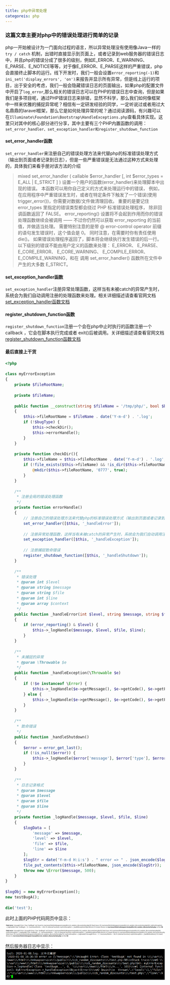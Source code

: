```yaml
---
title: php中异常处理
categoreis: php
---
```


### 这篇文章主要对php中的错误处理进行简单的记录

php一开始被设计为一门面向过程的语言，所以异常处理没有使用像Java一样的 `try / catch` 机制，出错时直接显示到页面上，或者记录到web服务器的错误日志中，并且php的错误分成了很多的级别，例如E_ERROR、E_WARNING、E_PARSE、E_NOTICE等等，对于像E_ERROR、E_PARSE这样的严重错误，php会直接终止脚本的运行。线下开发时，我们一般会设置`error_reporting(-1)`和`ini_set('display_errors', 'on')`来报告并显示所有异常，但是线上运行的项目，出于安全的考虑，我们一般会隐藏错误日志的页面输出，如果php的配置文件中开启了`log_error`,那么相关的错误日志可以在PHP的错误日志中查询，但是如果我们是多项目呢，通过PHP错误日志来排错，显然不科学，那么我们如何像框架中一样来优雅的捕捉异常呢？相信有一定研发经验的同学，一定听说过或者用过大名鼎鼎的laravel框架，那么它是如何处理异常的呢？通过阅读源码，有兴趣可以在`Illuminate\Foundation\Bootstrap\HandleExceptions.php`查看具体实现。这里只对其中的核心部分进行分享，其中主要有三个PHP内置函数的调用：`set_error_handler、set_exception_handler和register_shutdown_function`

#### set_error_handler函数

`set_error_handler`来注册自己的错误处理方法来代替php的标准错误处理方式（输出到页面或者记录到日志），但是一些严重错误是无法通过这种方式来处理的，具体我们来看手册对该方法的介绍

> mixed set_error_handler ( callable $error_handler [, int $error_types = E_ALL | E_STRICT ] )
 设置一个用户的函数(error_handler)来处理脚本中出现的错误。 
 本函数可以用你自己定义的方式来处理运行中的错误， 例如，在应用程序中严重错误发生时，或者在特定条件下触发了一个错误(使用 trigger_error())，你需要对数据/文件做清理回收。 
 重要的是要记住 error_types 里指定的错误类型都会绕过 PHP 标准错误处理程序， 除非回调函数返回了 FALSE。 error_reporting() 设置将不会起到作用而你的错误处理函数继续会被调用 —— 不过你仍然可以获取 error_reporting 的当前值，并做适当处理。 需要特别注意的是带 @ error-control operator 前缀的语句发生错误时，这个值会是 0。 
 同时注意，在需要时你有责任使用 die()。 如果错误处理程序返回了，脚本将会继续执行发生错误的后一行。 
 以下级别的错误不能由用户定义的函数来处理： E_ERROR、 E_PARSE、 E_CORE_ERROR、 E_CORE_WARNING、 E_COMPILE_ERROR、 E_COMPILE_WARNING，和在 调用 set_error_handler() 函数所在文件中产生的大多数 E_STRICT。


####  set_exception_handler函数

`set_exception_handler`注册异常处理函数，这样当有未被catch的异常产生时，系统会为我们自动调用注册的处理函数来处理。相关详细描述请查看官网文档[set_exception_handler函数文档](https://www.php.net/manual/zh/function.set-exception-handler.php)
 
#### register_shutdown_function函数

`register_shutdown_function`注册一个会在php中止时执行的函数注册一个 callback ，它会在脚本执行完成或者 exit()后被调用。关详细描述请查看官网文档[register_shutdown_function函数文档](https://www.php.net/manual/zh/function.register-shutdown-function.php)

#### 最后直接上干货

```php
<?php

class myErrorException
{
    private $fileRootName;

    private $fileName;

    public function __construct(string $fileName = '/tmp/php/', bool $bugType = false)
    {
        $this->fileRootName = $fileName . date('Y-m-d') . '.log';
        if (!$bugType) {
            $this->checkDir();
            $this->errorHandle();
        }
    }

    private function checkDir(){
        $this->fileName = $this->fileRootName . date('Y-m-d') . '.log';
        if (!file_exists($this->fileName) && !is_dir($this->fileRootName)) {
            @mkdir($this->fileRootName, '0777', true);
        }
    }

    /**
     * 注册全局的错误处理函数
     */
    private function errorHandle()
    {
        // 注册自己的错误处理方法来代替php的标准错误处理方式（输出到页面或者记录到日志），但是一些严重错误是无法通过这种方式来处理的
        set_error_handler([$this, '_handleError']);

        // 注册异常处理函数，这样当有未被catch的异常产生时，系统会为我们自动调用注册的处理函数来处理。
        set_exception_handler([$this, '_handleException']);

        // 注册捕捉致命错误
        register_shutdown_function([$this, '_handleShutdown']);
    }

    /**
     * 错误处理
     * @param int $level
     * @param string $message
     * @param string $file
     * @param int $line
     * @param array $context
     */
    public function _handleError(int $level, string $message, string $file = '', int $line = 0, array $context = [])
    {
        if (error_reporting() & $level) {
            $this->_logHandle($message, $level, $file, $line);
        }
    }

    /**
     * 未捕捉的异常
     * @param \Throwable $e
     */
    public function _handleException(\Throwable $e)
    {
        if (!$e instanceof \Error) {
            $this->_logHandle($e->getMessage(), $e->getCode(), $e->getFile(), $e->getLine());
        } else {
            $this->_logHandle($e->getMessage(), $e->getCode(), $e->getFile(), $e->getLine());
        }
    }

    /**
     * 致命错误
     */
    public function _handleShutdown()
    {
        $error = error_get_last();
        if (!is_null($error)) {
            $this->_logHandle($error['message'], $error['type'], $error['file'], $error['line']);
        }
    }

    /**
     * 日志记录格式
     * @param $message
     * @param $level
     * @param $file
     * @param $line
     */
    private function _logHandle($message, $level, $file, $line)
    {
        $logData = [
            'message' => $message,
            'level' => $level,
            'file' => $file,
            'line' => $line
        ];
        $logStr = date('Y-m-d H:i:s') . " error => " . json_encode($logData);
        file_put_contents($this->fileRootName, json_encode($logStr));
        throw new \Error($message, 500);
    }
}

$logObj = new myErrorException();
new testBugA();

die('test');
```

此时上面的PHP代码网页中显示：
![model](/public/post_data/php/error/webLog.png)
然后服务器日志中显示：
![model](/public/post_data/php/error/linuxLog.png)
